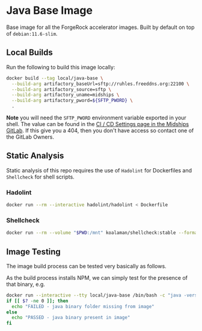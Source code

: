 # Java Base Image

Base image for all the ForgeRock accelerator images.  Built by default on top of `debian:11.6-slim`.

## Local Builds

Run the following to build this image locally:

```sh
docker build --tag local/java-base \
  --build-arg artifactory_baseUrl=sftp://ruhles.freeddns.org:22100 \
  --build-arg artifactory_source=sftp \
  --build-arg artifactory_uname=midships \
  --build-arg artifactory_pword=${SFTP_PWORD} \
  .
```

**Note** you will need the `SFTP_PWORD` environment variable exported in your shell.   The value can be found in the 
[CI / CD Settings page in the Midships GitLab](https://gitlab.com/groups/midships/-/settings/ci_cd).  If this
give you a 404, then you don't have access so contact one of the GitLab Owners.

## Static Analysis

Static analysis of this repo requires the use of `Hadolint` for Dockerfiles and `Shellcheck` for shell scripts.

### Hadolint

```sh
docker run --rm --interactive hadolint/hadolint < Dockerfile
```

### Shellcheck

```sh
docker run --rm --volume "$PWD:/mnt" koalaman/shellcheck:stable --format=gcc --exclude=SC1091 files/*
```

## Image Testing

The image build process can be tested very basically as follows.

As the build process installs NPM, we can simply test for the presence of that binary, e.g.

```sh
docker run --interactive --tty local/java-base /bin/bash -c "java -version"
if [[ $? -ne 0 ]]; then 
  echo "FAILED - java binary folder missing from image" 
else
  echo "PASSED - java binary present in image"
fi
```
